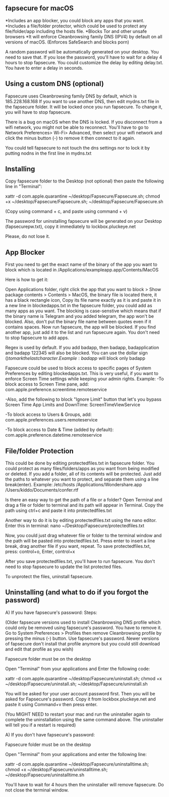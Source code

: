 fapsecure for macOS
----------------------
*Includes an app blocker, you could block any apps that you want.
*Includes a file/folder protector, which could be used to protect any file/folder/app including the hosts file.
*Blocks Tor and other unsafe browsers
*It will enforce Cleanbrowsing family DNS (IPV4) by default on all versions of macOS. (Enforces SafeSearch and blocks porn)


A random password will be automatically generated on your desktop. You need to save that. If you lose the password, you'll have to wait for a delay 4 hours to stop fapsecure. You could customize the delay by editing delay.txt. You have to enter a delay in seconds.

Using a custom DNS (optional)
---------------------------
Fapsecure uses Cleanbrowsing family DNS by default, which is 185.228.168.168
If you want to use another DNS, then edit mydns.txt file in the fapsecure folder. It will be locked once you run fapsecure. To change it, you will have to stop fapsecure.

There is a bug on macOS when the DNS is locked. If you disconnect from a wifi network, you might not be able to reconnect. You'll have to go to Network Preferences> Wi-Fi> Advanced, then select your wifi network and click the minus button (-) to remove it then connect to it again. 

You could tell fapsecure to not touch the dns settings nor to lock it by putting nodns in the first line in mydns.txt

Installing
----------
Copy fapsecure folder to the Desktop (not optional) then paste the following line in "Terminal":

xattr -d com.apple.quarantine ~/desktop/Fapsecure/Fapsecure.sh; chmod +x ~/desktop/Fapsecure/Fapsecure.sh; ~/desktop/Fapsecure/Fapsecure.sh

(Copy using command + c, and paste using command + v)

The password for uninstalling fapsecure will be generated on your Desktop (fapsecurepw.txt), copy it immediately to lockbox.pluckeye.net

Please, do not lose it.

App Blocker
-----------
First you need to get the exact name of the binary of the app you want to block which is located in /Applications/exampleapp.app/Contents/MacOS

Here is how to get it:

Open Applications folder, right click the app that you want to block > Show package contents > Contents > MacOS, the binary file is located there, it has a black rectangle icon, Copy its file name exactly as it is and paste it in a new line in blockedapps.txt in the fapsecure folder, you could add as many apps as you want. The blocking is case-senstive which means that if the binary name is Telegram and you added telegram, the app won't be blocked. Also, don't put the binary file name between quotes even if it contains spaces.
Now run fapsecure, the app will be blocked. If you find another app, just add it to the list and run fapsecure again. You don't need to stop fapsecure to add apps.

Regex is used by default. If you add badapp, then badapp, badapplication and badapp 122345 will also be blocked. You can use the dollar sign ($) to mark the last character. Example: badapp$ will block only badapp

Fapsecure could be used to block access to specific pages of System Preferences by editing blockedapps.txt. This is very useful, if you want to enforce Screen Time settings while keeping your admin rights.
Example:
-To block access to Screen Time pane, add:
com.apple.preference.screentime.remoteservice

-Also, add the following to block "Ignore Limit" button that let's you bypass Screen Time App Limits and DownTime:
ScreenTimeViewService

-To block access to Users & Groups, add:
com.apple.preferences.users.remoteservice

-To block access to Date & Time (added by default):
com.apple.preference.datetime.remoteservice

File/folder Protection
---------------------
This could be done by editing protectedfiles.txt in fapsecure folder.
You could protect as many files/folders/apps as you want from being modified or deleted. If you add a folder, all of its contents will be protected.
Just add the paths to whatever you want to protect, and separate them using a line break(enter). Example:
/etc/hosts
/Applications/Wondershare.app
/Users/kiddo/Documents/confer.rtf 

Is there an easy way to get the path of a file or a folder?
Open Terminal and drag a file or folder to terminal and its path will appear in Terminal. Copy the path using ctrl+c and paste it into protectedfiles.txt

Another way to do it is by editing protectedfiles.txt using the nano editor. Enter this in terminal:
nano ~/Desktop/Fapsecure/protectedfiles.txt 

Now, you could just drag whatever file or folder to the terminal window and the path will be pasted into protectedfiles.txt. Press enter to insert a line break, drag another file if you want, repeat.
To save protectedfiles.txt, press: control+o, Enter, control+x

After you save protectedfiles.txt, you'll have to run fapsecure. You don't need to stop fapsecure to update the list protected files.

To unprotect the files, uninstall fapsecure.

Uninstalling (and what to do if you forgot the password)
------------
A) If you have fapsecure's password:
Steps:

(Older fapsecure versions used to install Cleanbrowsing DNS profile which could only be removed using fapsecure's password. You have to remove it. Go to System Preferences > Profiles then remove Cleanbrowsing profile by pressing the minus (-) button. Use fapsecure's password. Newer versions of fapsecure don't install that profile anymore but you could still download and edit that profile as you wish)


Fapsecure folder must be on the desktop

Open "Terminal" from your applications and Enter the following code:

xattr -d com.apple.quarantine ~/desktop/Fapsecure/uninstall.sh; chmod +x ~/desktop/Fapsecure/uninstall.sh; ~/desktop/Fapsecure/uninstall.sh


You will be asked for your user account password first. 
Then you will be asked for Fapsecure's password. Copy it from lockbox.pluckeye.net and paste it using Command+v then press enter.

(You MIGHT NEED to restart your mac and run the uninstaller again to complete the uninstallation using the same command above. The uninstaller will tell you if a restart is required)

A) If you don't have fapsecure's password:


Fapsecure folder must be on the desktop

Open "Terminal" from your applications and enter the following line:

xattr -d com.apple.quarantine ~/desktop/Fapsecure/uninstalltime.sh; chmod +x ~/desktop/Fapsecure/uninstalltime.sh; ~/desktop/Fapsecure/uninstalltime.sh

You'll have to wait for 4 hours then the uninstaller will remove fapsecure. Do not close the terminal window.



